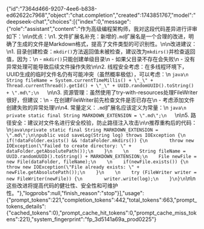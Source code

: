 {"id":"7364d466-9207-4ee6-b838-ed62622c7968","object":"chat.completion","created":1743851767,"model":"deepseek-chat","choices":[{"index":0,"message":{"role":"assistant","content":"作为高级编程架构师，我对这段代码差异进行评审如下：\n\n优点：\n1. 文件扩展名补充：新增的`.md`扩展名是一个合理的改进，明确了生成的文件是Markdown格式，提高了文件类型的可识别性。\n\n改进建议：\n1. 目录创建检查：`mkdir()`方法返回值未被检查，建议改为`mkdirs()`并检查返回值，因为：\n   - `mkdir()`只能创建单级目录\n   - 如果父目录不存在会失败\n   - 没有异常处理可能导致后续文件操作失败\n\n2. 线程安全考虑：在多线程环境下，UUID生成的临时文件名仍有可能冲突（虽然概率极低），可以考虑：\n   ```java\n   String fileName = System.currentTimeMillis() + \"_\" + Thread.currentThread().getId() + \"_\" + UUID.randomUUID().toString() + \".md\";\n   ```\n\n3. 资源管理：虽然使用了try-with-resources处理FileWriter很好，但建议：\n   - 在创建FileWriter前先检查文件是否已存在\n   - 考虑添加文件创建失败的异常处理\n\n4. 常量定义：`.md`扩展名应该定义为常量：\n   ```java\n   private static final String MARKDOWN_EXTENSION = \".md\";\n   ```\n\n5. 路径安全：建议对文件名进行安全校验，防止路径注入攻击\n\n推荐重构后的代码：\n```java\nprivate static final String MARKDOWN_EXTENSION = \".md\";\n\npublic void saveLog(String log) throws IOException {\n    if(!dataFolder.exists() && !dataFolder.mkdirs()) {\n        throw new IOException(\"Failed to create directory: \" + dataFolder.getAbsolutePath());\n    }\n    \n    String fileName = UUID.randomUUID().toString() + MARKDOWN_EXTENSION;\n    File newFile = new File(dataFolder, fileName);\n    \n    if(newFile.exists()) {\n        throw new IOException(\"File already exists: \" + newFile.getAbsolutePath());\n    }\n    \n    try (FileWriter writer = new FileWriter(newFile)) {\n        writer.write(log);\n    }\n}\n```\n\n这些改进将提高代码的健壮性、安全性和可维护性。"},"logprobs":null,"finish_reason":"stop"}],"usage":{"prompt_tokens":221,"completion_tokens":442,"total_tokens":663,"prompt_tokens_details":{"cached_tokens":0},"prompt_cache_hit_tokens":0,"prompt_cache_miss_tokens":221},"system_fingerprint":"fp_3d5141a69a_prod0225"}